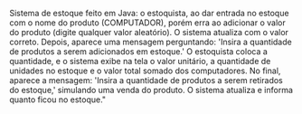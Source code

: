  
Sistema de estoque feito em Java: o estoquista, ao dar entrada no estoque com o nome do produto (COMPUTADOR), porém erra ao adicionar o valor do produto (digite qualquer valor aleatório). O sistema atualiza com o valor correto. Depois, aparece uma mensagem perguntando: 'Insira a quantidade de produtos a serem adicionados em estoque.' O estoquista coloca a quantidade, e o sistema exibe na tela o valor unitário, a quantidade de unidades no estoque e o valor total somado dos computadores. No final, aparece a mensagem: 'Insira a quantidade de produtos a serem retirados do estoque,' simulando uma venda do produto. O sistema atualiza e informa quanto ficou no estoque."